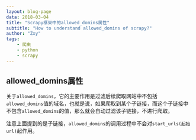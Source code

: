 ```yaml
---
layout: blog-page
data: 2018-03-04
title: "Scrapy框架中的allowed_domins属性"
subtitle: "How to understand allowed_domins of scrapy?"
author: "Zxy"
tags:
    - 爬虫
    - python
    - scrapy
---
```


## allowed_domins属性
关于`allowed_domins`，它的主要作用是过滤后续爬取网站中不包括`allowed_domins`值的域名，也就是说，如果爬取到某个子链接，而这个子链接中不包含`allowed_domins`的值，那么就会自动过滤该子链接，不进行爬取。

注意上面提到的是子链接，`allowed_domins`的调用过程中不会对`start_urls(起始url)`起作用。